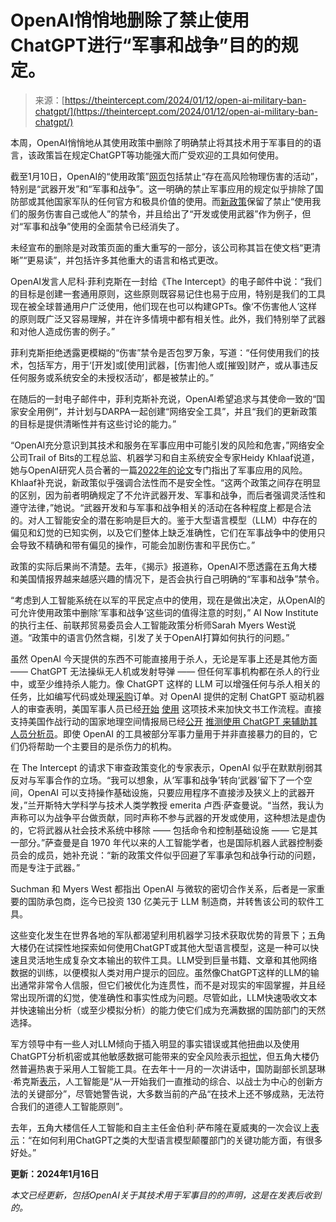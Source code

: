 <!--yml

类别：未分类

日期：2024年05月27日14:43:01

-->

# OpenAI悄悄地删除了禁止使用ChatGPT进行“军事和战争”目的的规定。

> 来源：[https://theintercept.com/2024/01/12/open-ai-military-ban-chatgpt/](https://theintercept.com/2024/01/12/open-ai-military-ban-chatgpt/)

本周，OpenAI悄悄地从其使用政策中删除了明确禁止将其技术用于军事目的的语言，该政策旨在规定ChatGPT等功能强大而广受欢迎的工具如何使用。

截至1月10日，OpenAI的“使用政策”[网页](https://web.archive.org/web/20240109122522/https:/openai.com/policies/usage-policies)包括禁止“存在高风险物理伤害的活动”，特别是“武器开发”和“军事和战争”。这一明确的禁止军事应用的规定似乎排除了国防部或其他国家军队的任何官方和极具价值的使用。而[新政策](https://openai.com/policies/usage-policies)保留了禁止“使用我们的服务伤害自己或他人”的禁令，并且给出了“开发或使用武器”作为例子，但对“军事和战争”使用的全面禁令已经消失了。

未经宣布的删除是对政策页面的重大重写的一部分，该公司称其旨在使文档“更清晰”“更易读”，并包括许多其他重大的语言和格式更改。

OpenAI发言人尼科·菲利克斯在一封给《The Intercept》的电子邮件中说：“我们的目标是创建一套通用原则，这些原则既容易记住也易于应用，特别是我们的工具现在被全球普通用户广泛使用，他们现在也可以构建GPTs。像‘不伤害他人’这样的原则既广泛又容易理解，并在许多情境中都有相关性。此外，我们特别举了武器和对他人造成伤害的例子。”

菲利克斯拒绝透露更模糊的“伤害”禁令是否包罗万象，写道：“任何使用我们的技术，包括军方，用于‘[开发]或[使用]武器，[伤害]他人或[摧毁]财产，或从事违反任何服务或系统安全的未授权活动’，都是被禁止的。”

在随后的一封电子邮件中，菲利克斯补充说，OpenAI希望追求与其使命一致的“国家安全用例”，并计划与DARPA一起创建“网络安全工具”，并且“我们的更新政策的目标是提供清晰性并有这些讨论的能力。”

“OpenAI充分意识到其技术和服务在军事应用中可能引发的风险和危害，”网络安全公司Trail of Bits的工程总监、机器学习和自主系统安全专家Heidy Khlaaf说道，她与OpenAI研究人员合著的一篇[2022年的论文](https://arxiv.org/pdf/2207.14157.pdf)专门指出了军事应用的风险。Khlaaf补充说，新政策似乎强调合法性而不是安全性。“这两个政策之间存在明显的区别，因为前者明确规定了不允许武器开发、军事和战争，而后者强调灵活性和遵守法律，”她说。“武器开发和与军事和战争相关的活动在各种程度上都是合法的。对人工智能安全的潜在影响是巨大的。鉴于大型语言模型（LLM）中存在的偏见和幻觉的已知实例，以及它们整体上缺乏准确性，它们在军事战争中的使用只会导致不精确和带有偏见的操作，可能会加剧伤害和平民伤亡。”

政策的实际后果尚不清楚。去年，《揭示》报道称，OpenAI不愿透露在五角大楼和美国情报界越来越感兴趣的情况下，是否会执行自己明确的“军事和战争”禁令。

“考虑到人工智能系统在以军的平民定点中的使用，现在是做出决定，从OpenAI的可允许使用政策中删除‘军事和战争’这些词的值得注意的时刻，” AI Now Institute的执行主任、前联邦贸易委员会人工智能政策分析师Sarah Myers West说道。“政策中的语言仍然含糊，引发了关于OpenAI打算如何执行的问题。”

虽然 OpenAI 今天提供的东西不可能直接用于杀人，无论是军事上还是其他方面 —— ChatGPT 无法操纵无人机或发射导弹 —— 但任何军事机构都在杀人的行业中，或至少维持杀人能力。像 ChatGPT 这样的 LLM 可以增强任何与杀人相关的任务，比如编写代码或处理[采购](https://asc.army.mil/web/news-chatgpt-in-dod-acquisitions/)订单。对 OpenAI 提供的定制 ChatGPT 驱动机器人的审查表明，美国军事人员已经[开始](https://chat.openai.com/g/g-r5Jaw1MFS-following-through-gpt) [使用](https://chat.openai.com/g/g-G0cfHcef9-army-doctrine-publication-6-22) 这项技术来加快文书工作流程。直接支持美国作战行动的国家地理空间情报局已经[公开](https://www.nga.mil/news/NGA_brings_products_closer_to_action_in_Middle_Eas.html) [推测](https://youtu.be/JHLUdsDzTvQ)[使用 ChatGPT 来辅助其人员分析员](https://www.nga.mil/news/NGA_brings_products_closer_to_action_in_Middle_Eas.html)。即使 OpenAI 的工具被部分军事力量用于并非直接暴力的目的，它们仍将帮助一个主要目的是杀伤力的机构。

在 The Intercept 的请求下审查政策变化的专家表示，OpenAI 似乎在默默削弱其反对与军事合作的立场。“我可以想象，从‘军事和战争’转向‘武器’留下了一个空间，OpenAI 可以支持操作基础设施，只要应用程序不直接涉及狭义上的武器开发，”兰开斯特大学科学与技术人类学教授 emerita 卢西·萨查曼说。“当然，我认为声称可以为战争平台做贡献，同时声称不参与武器的开发或使用，这种想法是虚伪的，它将武器从社会技术系统中移除 —— 包括命令和控制基础设施 —— 它是其一部分。”萨查曼是自 1970 年代以来的人工智能学者，也是国际机器人武器控制委员会的成员，她补充说：“新的政策文件似乎回避了军事承包和战争行动的问题，而是专注于武器。”

Suchman 和 Myers West 都指出 OpenAI 与微软的密切合作关系，后者是一家重要的国防承包商，迄今已投资 130 亿美元于 LLM 制造商，并转售该公司的软件工具。

这些变化发生在世界各地的军队都渴望利用机器学习技术获取优势的背景下；五角大楼仍在试探性地探索如何使用ChatGPT或其他大型语言模型，这是一种可以快速且灵活地生成复杂文本输出的软件工具。LLM受到巨量书籍、文章和其他网络数据的训练，以便模拟人类对用户提示的回应。虽然像ChatGPT这样的LLM的输出通常非常令人信服，但它们被优化为连贯性，而不是对现实的牢固掌握，并且经常出现所谓的幻觉，使准确性和事实性成为问题。尽管如此，LLM快速吸收文本并快速输出分析（或至少模拟分析）的能力使它们成为充满数据的国防部门的天然选择。

军方领导中有一些人对LLM倾向于插入明显的事实错误或其他扭曲以及使用ChatGPT分析机密或其他敏感数据可能带来的安全风险表示[担忧](https://www.armscontrol.org/act/2023-06/news/chatgpt-sparks-us-debate-over-military-use-ai)，但五角大楼仍然普遍热衷于采用人工智能工具。在去年十一月的一次讲话中，国防副部长凯瑟琳·希克斯[表示](https://www.defense.gov/News/Speeches/Speech/Article/3578046/remarks-by-deputy-secretary-of-defense-kathleen-h-hicks-on-the-state-of-ai-in-t/)，人工智能是“从一开始我们一直推动的综合、以战士为中心的创新方法的关键部分”，尽管她警告说，大多数当前的产品“在技术上还不够成熟，无法符合我们的道德人工智能原则”。

去年，五角大楼信任人工智能和自主主任金伯利·萨布隆在夏威夷的一次会议上[表示](https://www.nationaldefensemagazine.org/articles/2023/3/8/pentagons-top-ai-official-addresses-chatgpts-possible-benefits-risks)：“在如何利用ChatGPT之类的大型语言模型颠覆部门的关键功能方面，有很多好处。”

**更新：2024年1月16日**

*本文已经更新，包括OpenAI关于其技术用于军事目的的声明，这是在发表后收到的。*
